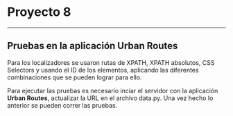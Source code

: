 # Proyecto 8

------------


## Pruebas en la aplicación Urban Routes

<P>

Para los localizadores se usaron rutas de XPATH, XPATH absolutos, CSS Selectors y usando el ID de los elementos, aplicando las diferentes combinaciones que se pueden lograr para ello. 

Para ejecutar las pruebas es necesario inciar el servidor con la aplicación **Urban Routes**, actualizar la URL en el archivo data.py. Una vez hecho lo anterior se pueden correr las pruebas.
</P>